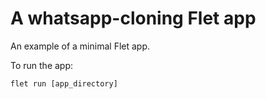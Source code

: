 # A whatsapp-cloning Flet app

An example of a minimal Flet app.

To run the app:

```
flet run [app_directory]
```